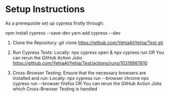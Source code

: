 

# Setup Instructions

As a prerequisite set up cypress firstly through:

npm install cypress --save-dev
yarn add cypress --dev

1.	Clone the Repository:
git clone  https://github.com/YehiaAliYehia/Test.git

2.	Run Cypress Tests:
Locally: npx cypress open & npx cypress run
OR You can rerun  the GitHub Action Jobs https://github.com/YehiaAliYehia/Test/actions/runs/10318987810

3.	Cross-Browser Testing: Ensure that the necessary browsers are installed and run:
            Locally: 
              npx cypress run --browser chrome
                      npx cypress run --browser firefox
      OR
You can rerun  the GitHub Action Jobs which Cross-Brwoser Testing is handled
 

